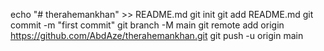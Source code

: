 echo "# therahemankhan" >> README.md
git init
git add README.md
git commit -m "first commit"
git branch -M main
git remote add origin https://github.com/AbdAze/therahemankhan.git
git push -u origin main
